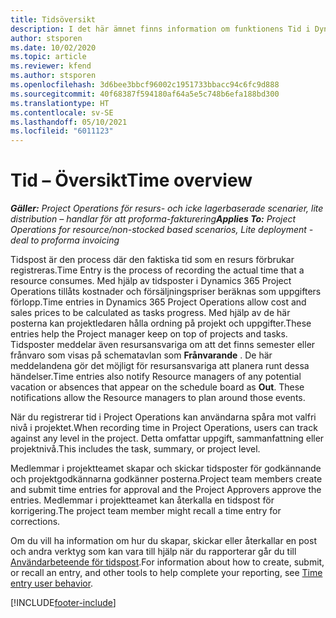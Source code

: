```yaml
---
title: Tidsöversikt
description: I det här ämnet finns information om funktionens Tid i Dynamics 365 Project Operations.
author: stsporen
ms.date: 10/02/2020
ms.topic: article
ms.reviewer: kfend
ms.author: stsporen
ms.openlocfilehash: 3d6bee3bbcf96002c1951733bbacc94c6fc9d888
ms.sourcegitcommit: 40f68387f594180af64a5e5c748b6efa188bd300
ms.translationtype: HT
ms.contentlocale: sv-SE
ms.lasthandoff: 05/10/2021
ms.locfileid: "6011123"
---
```

# <a name="time-overview"></a><span data-ttu-id="03233-103">Tid – Översikt</span><span class="sxs-lookup"><span data-stu-id="03233-103">Time overview</span></span>

<span data-ttu-id="03233-104">_**Gäller:** Project Operations för resurs- och icke lagerbaserade scenarier, lite distribution – handlar för att proforma-fakturering_</span><span class="sxs-lookup"><span data-stu-id="03233-104">_**Applies To:** Project Operations for resource/non-stocked based scenarios, Lite deployment - deal to proforma invoicing_</span></span>

<span data-ttu-id="03233-105">Tidspost är den process där den faktiska tid som en resurs förbrukar registreras.</span><span class="sxs-lookup"><span data-stu-id="03233-105">Time Entry is the process of recording the actual time that a resource consumes.</span></span> <span data-ttu-id="03233-106">Med hjälp av tidsposter i Dynamics 365 Project Operations tillåts kostnader och försäljningspriser beräknas som uppgifters förlopp.</span><span class="sxs-lookup"><span data-stu-id="03233-106">Time entries in Dynamics 365 Project Operations allow cost and sales prices to be calculated as tasks progress.</span></span> <span data-ttu-id="03233-107">Med hjälp av de här posterna kan projektledaren hålla ordning på projekt och uppgifter.</span><span class="sxs-lookup"><span data-stu-id="03233-107">These entries help the Project manager keep on top of projects and tasks.</span></span> <span data-ttu-id="03233-108">Tidsposter meddelar även resursansvariga om att det finns semester eller frånvaro som visas på schematavlan som **Frånvarande** . De här meddelandena gör det möjligt för resursansvariga att planera runt dessa händelser.</span><span class="sxs-lookup"><span data-stu-id="03233-108">Time entries also notify Resource managers of any potential vacation or absences that appear on the schedule board as **Out**. These notifications allow the Resource managers to plan around those events.</span></span>

<span data-ttu-id="03233-109">När du registrerar tid i Project Operations kan användarna spåra mot valfri nivå i projektet.</span><span class="sxs-lookup"><span data-stu-id="03233-109">When recording time in Project Operations, users can track against any level in the project.</span></span> <span data-ttu-id="03233-110">Detta omfattar uppgift, sammanfattning eller projektnivå.</span><span class="sxs-lookup"><span data-stu-id="03233-110">This includes the task, summary, or project level.</span></span>

<span data-ttu-id="03233-111">Medlemmar i projektteamet skapar och skickar tidsposter för godkännande och projektgodkännarna godkänner posterna.</span><span class="sxs-lookup"><span data-stu-id="03233-111">Project team members create and submit time entries for approval and the Project Approvers approve the entries.</span></span> <span data-ttu-id="03233-112">Medlemmar i projektteamet kan återkalla en tidspost för korrigering.</span><span class="sxs-lookup"><span data-stu-id="03233-112">The project team member might recall a time entry for corrections.</span></span>

<span data-ttu-id="03233-113">Om du vill ha information om hur du skapar, skickar eller återkallar en post och andra verktyg som kan vara till hjälp när du rapporterar går du till [Användarbeteende för tidspost](ui-behavior-time.md).</span><span class="sxs-lookup"><span data-stu-id="03233-113">For information about how to create, submit, or recall an entry, and other tools to help complete your reporting, see [Time entry user behavior](ui-behavior-time.md).</span></span>



[!INCLUDE[footer-include](../includes/footer-banner.md)]
